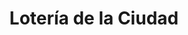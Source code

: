 ---
title: "Lotería de la Ciudad"
url: /ciudad-autonoma-de-buenos-aires/loteria-de-la-ciudad-avenida-de-los-corrales/
shop: lotería
---